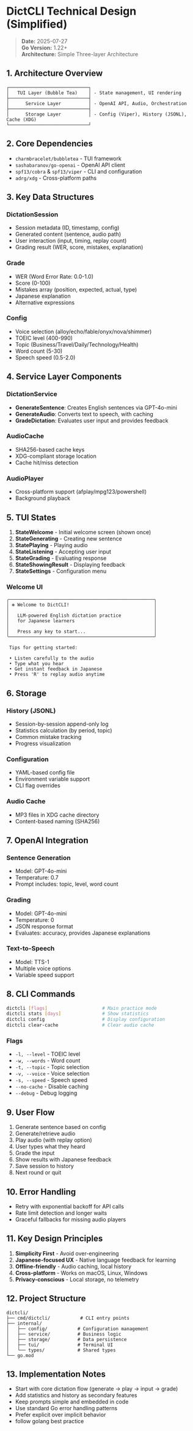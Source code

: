 # DictCLI Technical Design (Simplified)

> **Date:** 2025-07-27  
> **Go Version:** 1.22+  
> **Architecture:** Simple Three-layer Architecture  

## 1. Architecture Overview

```
┌─────────────────────────────┐
│   TUI Layer (Bubble Tea)    │ - State management, UI rendering
├─────────────────────────────┤
│      Service Layer          │ - OpenAI API, Audio, Orchestration  
├─────────────────────────────┤
│      Storage Layer          │ - Config (Viper), History (JSONL), Cache (XDG)
└─────────────────────────────┘
```

## 2. Core Dependencies

- `charmbracelet/bubbletea` - TUI framework
- `sashabaranov/go-openai` - OpenAI API client
- `spf13/cobra` & `spf13/viper` - CLI and configuration
- `adrg/xdg` - Cross-platform paths

## 3. Key Data Structures

### DictationSession
- Session metadata (ID, timestamp, config)
- Generated content (sentence, audio path)
- User interaction (input, timing, replay count)
- Grading result (WER, score, mistakes, explanation)

### Grade
- WER (Word Error Rate: 0.0-1.0)
- Score (0-100)
- Mistakes array (position, expected, actual, type)
- Japanese explanation
- Alternative expressions

### Config
- Voice selection (alloy/echo/fable/onyx/nova/shimmer)
- TOEIC level (400-990)
- Topic (Business/Travel/Daily/Technology/Health)
- Word count (5-30)
- Speech speed (0.5-2.0)

## 4. Service Layer Components

### DictationService
- **GenerateSentence**: Creates English sentences via GPT-4o-mini
- **GenerateAudio**: Converts text to speech, with caching
- **GradeDictation**: Evaluates user input and provides feedback

### AudioCache
- SHA256-based cache keys
- XDG-compliant storage location
- Cache hit/miss detection

### AudioPlayer
- Cross-platform support (afplay/mpg123/powershell)
- Background playback

## 5. TUI States

1. **StateWelcome** - Initial welcome screen (shown once)
2. **StateGenerating** - Creating new sentence
3. **StatePlaying** - Playing audio
4. **StateListening** - Accepting user input
5. **StateGrading** - Evaluating response
6. **StateShowingResult** - Displaying feedback
7. **StateSettings** - Configuration menu

### Welcome UI
```
╭─────────────────────────────────────────────────────╮
│ ✻ Welcome to DictCLI!                               │
│                                                     │
│   LLM-powered English dictation practice            │
│   for Japanese learners                             │
│                                                     │
│   Press any key to start...                         │
╰─────────────────────────────────────────────────────╯

 Tips for getting started:

 • Listen carefully to the audio
 • Type what you hear
 • Get instant feedback in Japanese
 • Press 'R' to replay audio anytime
```

## 6. Storage

### History (JSONL)
- Session-by-session append-only log
- Statistics calculation (by period, topic)
- Common mistake tracking
- Progress visualization

### Configuration
- YAML-based config file
- Environment variable support
- CLI flag overrides

### Audio Cache
- MP3 files in XDG cache directory
- Content-based naming (SHA256)

## 7. OpenAI Integration

### Sentence Generation
- Model: GPT-4o-mini
- Temperature: 0.7
- Prompt includes: topic, level, word count

### Grading
- Model: GPT-4o-mini
- Temperature: 0
- JSON response format
- Evaluates: accuracy, provides Japanese explanations

### Text-to-Speech
- Model: TTS-1
- Multiple voice options
- Variable speed support

## 8. CLI Commands

```bash
dictcli [flags]                    # Main practice mode
dictcli stats [days]               # Show statistics
dictcli config                     # Display configuration
dictcli clear-cache                # Clear audio cache
```

### Flags
- `-l, --level` - TOEIC level
- `-w, --words` - Word count
- `-t, --topic` - Topic selection
- `-v, --voice` - Voice selection
- `-s, --speed` - Speech speed
- `--no-cache` - Disable caching
- `--debug` - Debug logging

## 9. User Flow

1. Generate sentence based on config
2. Generate/retrieve audio
3. Play audio (with replay option)
4. User types what they heard
5. Grade the input
6. Show results with Japanese feedback
7. Save session to history
8. Next round or quit

## 10. Error Handling

- Retry with exponential backoff for API calls
- Rate limit detection and longer waits
- Graceful fallbacks for missing audio players

## 11. Key Design Principles

1. **Simplicity First** - Avoid over-engineering
2. **Japanese-focused UX** - Native language feedback for learning
3. **Offline-friendly** - Audio caching, local history
4. **Cross-platform** - Works on macOS, Linux, Windows
5. **Privacy-conscious** - Local storage, no telemetry

## 12. Project Structure

```
dictcli/
├── cmd/dictcli/           # CLI entry points
├── internal/
│   ├── config/           # Configuration management
│   ├── service/          # Business logic
│   ├── storage/          # Data persistence
│   ├── tui/              # Terminal UI
│   └── types/            # Shared types
└── go.mod
```

## 13. Implementation Notes

- Start with core dictation flow (generate → play → input → grade)
- Add statistics and history as secondary features
- Keep prompts simple and embedded in code
- Use standard Go error handling patterns
- Prefer explicit over implicit behavior
- follow golang best practice
